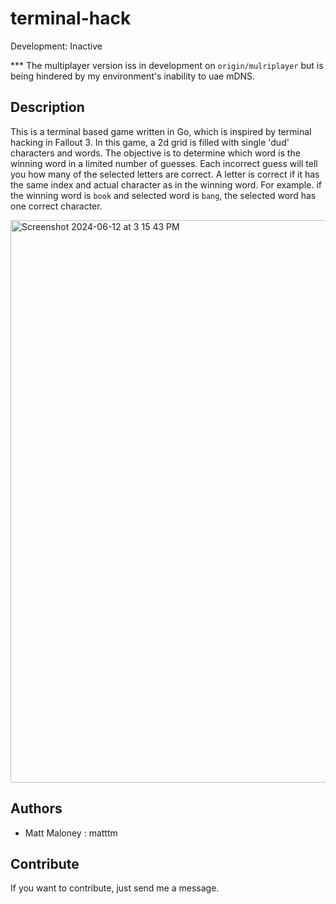 # terminal-hack

Development: Inactive

*** The multiplayer version iss in development on `origin/mulriplayer` but is being hindered by my environment's inability to uae mDNS.

## Description

This is a terminal based game written in Go, which is inspired by terminal hacking in Fallout 3. In this game, a 2d grid is filled with single 'dud' characters and words. The objective is to determine which word is the winning word in a limited number of guesses. Each incorrect guess will tell you how many of the selected letters are correct. A letter is correct if it has the same index and actual character as in the winning word. For example. if the winning word is `book` and selected word is `bang`, the selected word has one correct character.

<img width="900" alt="Screenshot 2024-06-12 at 3 15 43 PM" src="https://github.com/matttm/terminal-hack/assets/22200799/d8eba264-e809-45b7-897d-734cbf2bcd4c">

## Authors

-   Matt Maloney : matttm

## Contribute

If you want to contribute, just send me a message.

